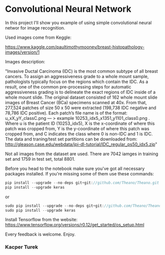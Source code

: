 # Convolutional Neural Network

In this project I'll show you example of using simple convolutional neural networ for image recognition.

Used images come from Keggle:

https://www.kaggle.com/paultimothymooney/breast-histopathology-images/version/1

Images description:

"Invasive Ductal Carcinoma (IDC) is the most common subtype of all breast cancers. To assign an aggressiveness grade to a whole mount sample, pathologists typically focus on the regions which contain the IDC. As a result, one of the common pre-processing steps for automatic aggressiveness grading is to delineate the exact regions of IDC inside of a whole mount slide. The original dataset consisted of 162 whole mount slide images of Breast Cancer (BCa) specimens scanned at 40x. From that, 277,524 patches of size 50 x 50 were extracted (198,738 IDC negative and 78,786 IDC positive). Each patch’s file name is of the format: u_xX_yY_classC.png — > example 10253_idx5_x1351_y1101_class0.png . Where u is the patient ID (10253_idx5), X is the x-coordinate of where this patch was cropped from, Y is the y-coordinate of where this patch was cropped from, and C indicates the class where 0 is non-IDC and 1 is IDC. The data and traning/test set partitions can be downloaded from: http://gleason.case.edu/webdata/jpi-dl-tutorial/IDC_regular_ps50_idx5.zip"

Not all images from the dataset are used. There are 7042 iamges in training set and 1759 in test set, total 8801.

Before you head to the notebook make sure you've got all necessary packages installed. If you're missing some of them use these commands:

```javascript
pip install --upgrade --no-deps git+git://github.com/Theano/Theano.git
pip install --upgrade keras
```

or
```javascript
sudo pip install --upgrade --no-deps git+git://github.com/Theano/Theano.git
sudo pip install --upgrade keras
```

Install Tensorflow from the website: https://www.tensorflow.org/versions/r0.12/get_started/os_setup.html

Every feedback is welcome. Enjoy.
### Kacper Turek
